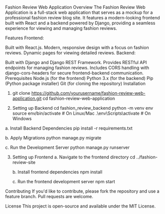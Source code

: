 Fashion Review Web Application
Overview
The Fashion Review Web Application is a full-stack web application that serves as a mockup for a professional fashion review blog site. It features a modern-looking frontend built with React and a backend powered by Django, providing a seamless experience for viewing and managing fashion reviews.

Features
Frontend:

Built with React.js.
Modern, responsive design with a focus on fashion reviews.
Dynamic pages for viewing detailed reviews.
Backend:

Built with Django and Django REST Framework.
Provides RESTful API endpoints for managing fashion reviews.
Includes CORS handling with django-cors-headers for secure frontend-backend communication.
Prerequisites
Node.js (for the frontend)
Python 3.x (for the backend)
Pip (Python package installer)
Git (for cloning the repository)
Installation

1. git clone https://github.com/yourusername/fashion-review-web-application.git
   cd fashion-review-web-application

2. Setting up Backend
   cd fashion_review_backend
   python -m venv env
   source env/bin/activate  # On Linux/Mac
  .\env\Scripts\activate  # On Windows

  a. Install Backend Dependencies
     pip install -r requirements.txt

  b. Apply Migrations
     python manage.py migrate

  c. Run the Development Server
    python manage.py runserver
    
3. Setting up Frontend
   a. Navigate to the frontend directory
     cd ../fashion-review-site
   
   b. Install frontend dependencies
     npm install

   c. Run the frontend development server
     npm start

Contributing
If you'd like to contribute, please fork the repository and use a feature branch. Pull requests are welcome.

License
This project is open-source and available under the MIT License.


